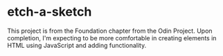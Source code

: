 # etch-a-sketch
This project is from the Foundation chapter from the Odin Project. Upon completion, I'm expecting to be more comfortable in creating elements in HTML using JavaScript and adding functionality.